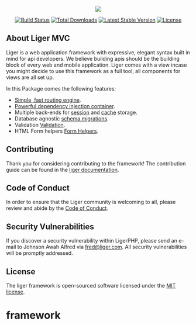 
<p align="center"><a href="https://liger.firebaseapp.com" target="_blank"><img src="https://res.cloudinary.com/ogwugo-people/image/upload/v1557723673/g4565.png"></a></p>


<p align="center">
<a href="https://travis-ci.org/liger/framework"><img src="https://travis-ci.org/liger/framework.svg" alt="Build Status"></a>
<a href="https://packagist.org/packages/liger/framework"><img src="https://poser.pugx.org/liger/framework/d/total.svg" alt="Total Downloads"></a>
<a href="https://packagist.org/packages/liger/framework"><img src="https://poser.pugx.org/liger/framework/v/stable.svg" alt="Latest Stable Version"></a>
<a href="https://packagist.org/packages/liger/framework"><img src="https://poser.pugx.org/liger/framework/license.svg" alt="License"></a>
</p>


## About Liger MVC

Liger is a web application framework with expressive, elegant syntax built in mind for api developers. We believe building apis should be the building block of every web and mobile application. Liger comes with a view incase you might decide to use this framework as a full tool, all components for views are all set up.

In this Package comes the following features:

- [Simple, fast routing engine](https://liger.com/docs/routing).
- [Powerful dependency injection container](https://liger.com/docs/container).
- Multiple back-ends for [session](https://liger.com/docs/session) and [cache](https://liger.com/docs/cache) storage.
- Database agnostic [schema migrations](https://liger.com/docs/migrations).
- Validation [Validation](https://liger.com/docs/validations).
- HTML Form helpers [Form Helpers](https://liger.com/docs/formhelpers).

## Contributing

Thank you for considering contributing to the framework! The contribution guide can be found in the [liger documentation](https://liger.com/docs/contributions).

## Code of Conduct

In order to ensure that the Liger community is welcoming to all, please review and abide by the [Code of Conduct](CODE_OF_CONDUCT.md).

## Security Vulnerabilities

If you discover a security vulnerability within LigerPHP, please send an e-mail to Johnson Awah Alfred via [fred@liger.com](mailto:fred@liger.com). All security vulnerabilities will be promptly addressed.

## License

The liger framework is open-sourced software licensed under the [MIT license](https://opensource.org/licenses/MIT).
# framework
